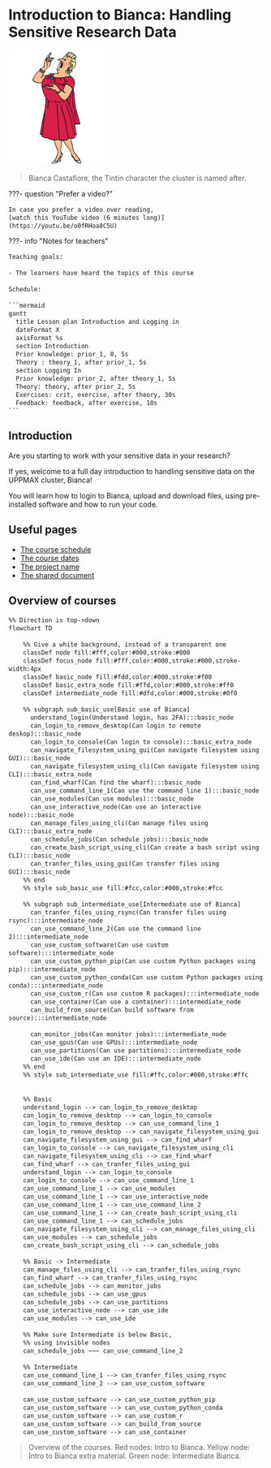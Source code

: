 # Introduction to Bianca: Handling Sensitive Research Data

![Bianca Castafiore](./img/bianca_castafiore_192_x_226.png)

> Bianca Castafiore, the Tintin character the cluster is named after.

???- question "Prefer a video?"

    In case you prefer a video over reading,
    [watch this YouTube video (6 minutes long)](https://youtu.be/o0fRHoa8C5U)

???- info "Notes for teachers"

    Teaching goals:

    - The learners have heard the topics of this course

    Schedule:

    ```mermaid
    gantt
      title Lesson plan Introduction and Logging in
      dateFormat X
      axisFormat %s
      section Introduction
      Prior knowledge: prior_1, 0, 5s
      Theory : theory_1, after prior_1, 5s
      section Logging In
      Prior knowledge: prior_2, after theory_1, 5s
      Theory: theory, after prior_2, 5s
      Exercises: crit, exercise, after theory, 30s
      Feedback: feedback, after exercise, 10s
    ```

## Introduction

Are you starting to work with your sensitive data in your research?

If yes, welcome to a full day introduction to
handling sensitive data on the UPPMAX cluster, Bianca!

You will learn how to login to Bianca, upload and download files,
using pre-installed software and how to run your code.

## Useful pages

- [The course schedule](schedule.md)
- [The course dates](course_dates.md)
- [The project name](misc/project.md)
- [The shared document](misc/shared_document.md)

## Overview of courses

```mermaid
%% Direction is top->down
flowchart TD

    %% Give a white background, instead of a transparent one
    classDef node fill:#fff,color:#000,stroke:#000
    classDef focus_node fill:#fff,color:#000,stroke:#000,stroke-width:4px
    classDef basic_node fill:#fdd,color:#000,stroke:#f00
    classDef basic_extra_node fill:#ffd,color:#000,stroke:#ff0
    classDef intermediate_node fill:#dfd,color:#000,stroke:#0f0

    %% subgraph sub_basic_use[Basic use of Bianca]
      understand_login(Understand login, has 2FA):::basic_node
      can_login_to_remove_desktop(Can login to remote deskop):::basic_node
      can_login_to_console(Can login to console):::basic_extra_node
      can_navigate_filesystem_using_gui(Can navigate filesystem using GUI):::basic_node
      can_navigate_filesystem_using_cli(Can navigate filesystem using CLI):::basic_extra_node
      can_find_wharf(Can find the wharf):::basic_node
      can_use_command_line_1(Can use the command line 1):::basic_node
      can_use_modules(Can use modules):::basic_node
      can_use_interactive_node(Can use an interactive node):::basic_node
      can_manage_files_using_cli(Can manage files using CLI):::basic_extra_node
      can_schedule_jobs(Can schedule jobs):::basic_node
      can_create_bash_script_using_cli(Can create a bash script using CLI):::basic_node
      can_tranfer_files_using_gui(Can transfer files using GUI):::basic_node
    %% end
    %% style sub_basic_use fill:#fcc,color:#000,stroke:#fcc

    %% subgraph sub_intermediate_use[Intermediate use of Bianca]
      can_tranfer_files_using_rsync(Can transfer files using rsync):::intermediate_node
      can_use_command_line_2(Can use the command line 2):::intermediate_node
      can_use_custom_software(Can use custom software):::intermediate_node
      can_use_custom_python_pip(Can use custom Python packages using pip):::intermediate_node
      can_use_custom_python_conda(Can use custom Python packages using conda):::intermediate_node
      can_use_custom_r(Can use custom R packages):::intermediate_node
      can_use_container(Can use a container):::intermediate_node
      can_build_from_source(Can build software from source):::intermediate_node

      can_monitor_jobs(Can monitor jobs):::intermediate_node
      can_use_gpus(Can use GPUs):::intermediate_node
      can_use_partitions(Can use partitions):::intermediate_node
      can_use_ide(Can use an IDE):::intermediate_node
    %% end
    %% style sub_intermediate_use fill:#ffc,color:#000,stroke:#ffc


    %% Basic
    understand_login --> can_login_to_remove_desktop
    can_login_to_remove_desktop --> can_login_to_console
    can_login_to_remove_desktop --> can_use_command_line_1
    can_login_to_remove_desktop --> can_navigate_filesystem_using_gui
    can_navigate_filesystem_using_gui --> can_find_wharf
    can_login_to_console --> can_navigate_filesystem_using_cli
    can_navigate_filesystem_using_cli --> can_find_wharf
    can_find_wharf --> can_tranfer_files_using_gui
    understand_login --> can_login_to_console
    can_login_to_console --> can_use_command_line_1
    can_use_command_line_1 --> can_use_modules
    can_use_command_line_1 --> can_use_interactive_node
    can_use_command_line_1 --> can_use_command_line_2
    can_use_command_line_1 --> can_create_bash_script_using_cli
    can_use_command_line_1 --> can_schedule_jobs
    can_navigate_filesystem_using_cli --> can_manage_files_using_cli
    can_use_modules --> can_schedule_jobs
    can_create_bash_script_using_cli --> can_schedule_jobs

    %% Basic -> Intermediate
    can_manage_files_using_cli --> can_tranfer_files_using_rsync
    can_find_wharf --> can_tranfer_files_using_rsync
    can_schedule_jobs --> can_monitor_jobs
    can_schedule_jobs --> can_use_gpus
    can_schedule_jobs --> can_use_partitions
    can_use_interactive_node --> can_use_ide
    can_use_modules --> can_use_ide

    %% Make sure Intermediate is below Basic,
    %% using invisible nodes
    can_schedule_jobs ~~~ can_use_command_line_2

    %% Intermediate
    can_use_command_line_1 --> can_tranfer_files_using_rsync
    can_use_command_line_2 --> can_use_custom_software

    can_use_custom_software --> can_use_custom_python_pip
    can_use_custom_software --> can_use_custom_python_conda
    can_use_custom_software --> can_use_custom_r
    can_use_custom_software --> can_build_from_source
    can_use_custom_software --> can_use_container
```

> Overview of the courses.
> Red nodes: Intro to Bianca.
> Yellow node: Intro to Bianca extra material.
> Green node: Intermediate Bianca.
